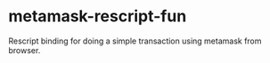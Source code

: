 # metamask-rescript-fun
Rescript binding for doing a simple transaction using metamask from browser.
